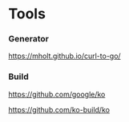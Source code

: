 # Tools

### Generator

https://mholt.github.io/curl-to-go/

### Build

https://github.com/google/ko

https://github.com/ko-build/ko
